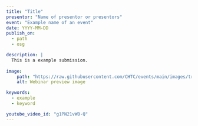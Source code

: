 ```yaml
---
title: "Title"
presentor: "Name of presentor or presentors"
event: "Example name of an event"
date: YYYY-MM-DD
publish_on:
  - path
  - osg

description: |
  This is a example submission.
  
image:
    path: "https://raw.githubusercontent.com/CHTC/events/main/images/trust-webinar-preview.png"
    alt: Webinar preview image

keywords:
  - example
  - keyword

youtube_video_id: "g1PN21vWB-Q"
---
```

